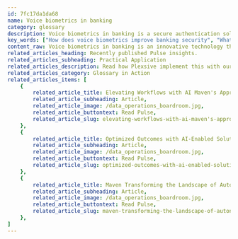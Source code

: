 ```yaml
---
id: 7fc17da1da68
name: Voice biometrics in banking
category: glossary
description: Voice biometrics in banking is a secure authentication solution that leverages unique vocal characteristics, simplifying account access without requiring additional information like account numbers or PINs, thereby enhancing security and customer experience while reducing operational costs.
key_words: ["How does voice biometrics improve banking security", "What are the benefits of voice biometrics in banking", "Why is voice biometrics considered a user-friendly banking technology", "How can voice biometrics reduce banking operational costs", "What are the advantages of voice biometrics over traditional PINs", "How does voice recognition technology in banking enhance customer experience", "What makes voice biometrics a reliable form of authentication", "Are voice biometrics in banking safe from fraud", "How does Maven Technologies implement voice biometrics in banking", "Can voice biometrics be integrated with mobile banking applications"]
content_raw: Voice biometrics in banking is an innovative technology that leverages the unique vocal characteristics of an individual for biometric authentication purposes. This technology often precludes the necessity of secondary authentication steps such as inserting an account number or PIN for accessing an account. By employing one's voice, a distinct biological attribute, the process accomplishes an equivalent purpose as other biometric identifiers like iris patterns and fingerprints, thus bolstering the security mechanisms in place. The integration of voice biometrics presents businesses with numerous advantages. For starters, it offers customers a supplementary and intuitive method of authenticating their identities. This not only enriches the user experience by making it seamless but also ensures stringent authentication across various banking platforms, thereby fortifying the overall security framework. Furthermore, the implementation of voice biometrics can significantly reduce back office costs tied to customer authentication. This is primarily because the technology can streamline and automate the authentication process, removing the need for manual efforts and increasing operational efficiency. In situations where customers may have forgotten their account number or PIN, the voice biometrics system provides a convenient alternative. This eliminates the potential frustration associated with forgetting sensitive information and enhances customer satisfaction. At Maven Technologies, we understand the importance of state-of-the-art technologies like voice biometrics in banking. Our team of seasoned professionals is experienced in implementing such technologies, helping businesses unlock productivity and experience the numerous benefits they have to offer. With our expertise, we envision enabling our clients to work smarter in a modern world, utilising emerging technology to its fullest potential.
related_articles_heading: Recently published Pulse insights.
related_articles_subheading: Practical Application
related_articles_description: Read how Plexsive implement this with our clients.
related_articles_category: Glossary in Action
related_articles_items: [
	{
		related_article_title: Elevating Workflows with AI Maven's Approach,
		related_article_subheading: Article,
		related_article_image: /data_operations_boardroom.jpg,
		related_article_buttontext: Read Pulse,
		related_article_slug: elevating-workflows-with-ai-maven's-approach
	},
	{
		related_article_title: Optimized Outcomes with AI-Enabled Solutions,
		related_article_subheading: Article,
		related_article_image: /data_operations_boardroom.jpg,
		related_article_buttontext: Read Pulse,
		related_article_slug: optimized-outcomes-with-ai-enabled-solutions
	},
	{
		related_article_title: Maven Transforming the Landscape of Autonomous Vehicles,
		related_article_subheading: Article,
		related_article_image: /data_operations_boardroom.jpg,
		related_article_buttontext: Read Pulse,
		related_article_slug: maven-transforming-the-landscape-of-autonomous-vehicles
	},
]
---
```

